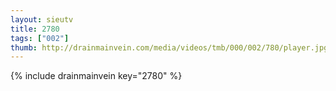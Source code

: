 ```yaml
--- 
layout: sieutv
title: 2780
tags: ["002"]
thumb: http://drainmainvein.com/media/videos/tmb/000/002/780/player.jpg
---
```

{% include drainmainvein key="2780" %} 

